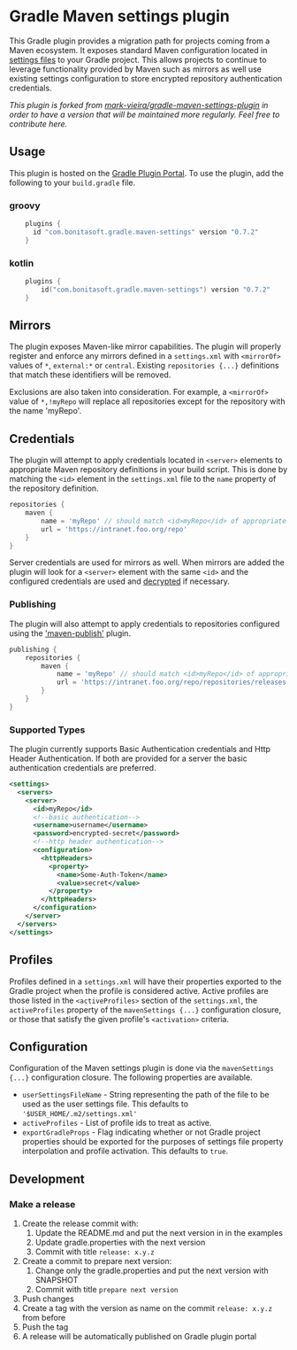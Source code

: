 # Gradle Maven settings plugin

This Gradle plugin provides a migration path for projects coming from a Maven ecosystem. It exposes standard Maven
configuration located in [settings files](http://maven.apache.org/settings.html) to your Gradle project. This allows 
projects to continue to leverage functionality provided by Maven such as mirrors as well use existing
settings configuration to store encrypted repository authentication credentials.

*This plugin is forked from [mark-vieira/gradle-maven-settings-plugin](https://github.com/mark-vieira/gradle-maven-settings-plugin) 
in order to have a version that will be maintained more regularly. Feel free to contribute here.*

## Usage
This plugin is hosted on the [Gradle Plugin Portal](https://plugins.gradle.org/plugin/net.linguica.maven-settings).
To use the plugin, add the following to your `build.gradle` file.

### groovy
```groovy
    plugins {
      id "com.bonitasoft.gradle.maven-settings" version "0.7.2"
    }
```
### kotlin
```kotlin
    plugins {
        id("com.bonitasoft.gradle.maven-settings") version "0.7.2"
    }
```

## Mirrors
The plugin exposes Maven-like mirror capabilities. The plugin will properly register and enforce any 
mirrors defined in a `settings.xml` with `<mirrorOf>` values of `*`, `external:*` or `central`. Existing 
`repositories {...}` definitions that match these identifiers will be removed. 

Exclusions are also taken into consideration. For example, a `<mirrorOf>` value of `*,!myRepo` will replace
all repositories except for the repository with the name 'myRepo'.

## Credentials
The plugin will attempt to apply credentials located in `<server>` elements to appropriate Maven repository 
definitions in your build script. This is done by matching the `<id>` element in the `settings.xml` file to the `name`
property of the repository definition.
```groovy
repositories {
    maven {
        name = 'myRepo' // should match <id>myRepo</id> of appropriate <server> in settings.xml
        url = 'https://intranet.foo.org/repo'
    }
}
```

Server credentials are used for mirrors as well. When mirrors are added the plugin will look for a `<server>` element 
with the same `<id>` and the configured credentials are used and [decrypted](http://maven.apache.org/guides/mini/guide-encryption.html) 
if necessary.

### Publishing
The plugin will also attempt to apply credentials to repositories configured using the 
['maven-publish'](https://docs.gradle.org/current/userguide/publishing_maven.html) plugin.
```groovy
publishing {
    repositories {
        maven {
            name = 'myRepo' // should match <id>myRepo</id> of appropriate <server> in settings.xml
            url = 'https://intranet.foo.org/repo/repositories/releases'
        }
    }
}
```
    

### Supported Types
The plugin currently supports Basic Authentication credentials and Http Header Authentication. If both are provided for a server
the basic authentication credentials are preferred.

```xml
<settings>
  <servers>
    <server>
      <id>myRepo</id>
      <!--basic authentication-->
      <username>username</username>
      <password>encrypted-secret</password>
      <!--http header authentication-->
      <configuration>
        <httpHeaders>
          <property>
            <name>Some-Auth-Token</name>
            <value>secret</value>
          </property>
        </httpHeaders>
      </configuration>
    </server>
  </servers>
</settings>
```

## Profiles
Profiles defined in a `settings.xml` will have their properties exported to the Gradle project when the profile is considered
active. Active profiles are those listed in the `<activeProfiles>` section of the `settings.xml`, the `activeProfiles`
property of the `mavenSettings {...}` configuration closure, or those that satisfy the given profile's `<activation>`
criteria.

## Configuration
Configuration of the Maven settings plugin is done via the `mavenSettings {...}` configuration closure. The following 
properties are available.

* `userSettingsFileName` - String representing the path of the file to be used as the user settings file. This defaults to 
`'$USER_HOME/.m2/settings.xml'`
* `activeProfiles` - List of profile ids to treat as active.
* `exportGradleProps` - Flag indicating whether or not Gradle project properties should be exported for the purposes of 
settings file property interpolation and profile activation. This defaults to `true`.

## Development

### Make a release

1. Create the release commit with:
    1. Update the README.md and put the next version in in the examples
    2. Update gradle.properties with the next version
    3. Commit with title `release: x.y.z`
2. Create a commit to prepare next version:
    1. Change only the gradle.properties and put the next version with SNAPSHOT
    2. Commit with title `prepare next version`
3. Push changes
4. Create a tag with the version as name on the commit `release: x.y.z` from before
5. Push the tag
6. A release will be automatically published on Gradle plugin portal
